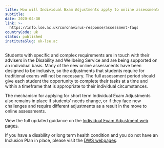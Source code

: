 ```yaml
---
title: How will Individual Exam Adjustments apply to online assessments?
subtitle: 
date: 2020-04-30
link: >-
  https://info.lse.ac.uk/coronavirus-response/assessment-faqs
countryCode: uk
status: published
instituteSlug: uk-lse.ac
---
```

 Students with specific and complex requirements are in touch with their advisers in the Disability and Wellbeing Service and are being supported on an individual basis. Many of the new online assessments have been designed to be inclusive, so the adjustments that students require for traditional exams will not be necessary. The full assessment period should give each student the opportunity to complete their tasks at a time and within a timeframe that is appropriate to their individual circumstances.  

The mechanism for applying for short term Individual Exam Adjustments also remains in place if students’ needs change, or if they face new challenges and require different adjustments as a result in the move to online assessments. 

View the full updated guidance on the [Individual Exam Adjustment web pages](https://info.lse.ac.uk/current-students/services/assessment-and-results/exams/individual-exam-adjustments). 

If you have a disability or long term health condition and you do not have an Inclusion Plan in place, please visit the [DWS webpages](https://info.lse.ac.uk/current-students/student-wellbeing/inclusion-plans). 
